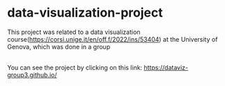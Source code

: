 # data-visualization-project
This project was related to a data visualization course(https://corsi.unige.it/en/off.f/2022/ins/53404) at the University of Genova, which was done in a group


<br /> You can see the project by clicking on this link: https://dataviz-group3.github.io/
